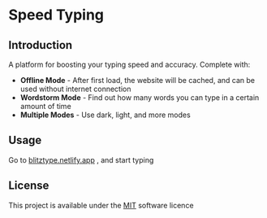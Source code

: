 # Speed Typing

## Introduction
A platform for boosting your typing speed and accuracy. Complete with:

- **Offline Mode** - After first load, the website will be cached, and can be used without internet connection  
- **Wordstorm Mode** - Find out how many words you can type in a certain amount of time
- **Multiple Modes** - Use dark, light, and more modes 


## Usage
Go to [blitztype.netlify.app](https://blitztype.netlify.app/) , and start typing

## License
This project is available under the [MIT](http://opensource.org/licenses/MIT) software licence  
  
